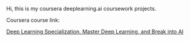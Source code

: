 Hi, this is my coursera deeplearning.ai coursework projects. 

Coursera course link:

[Deep Learning Specialization. Master Deep Learning, and Break into AI](https://www.coursera.org/specializations/deep-learning?)